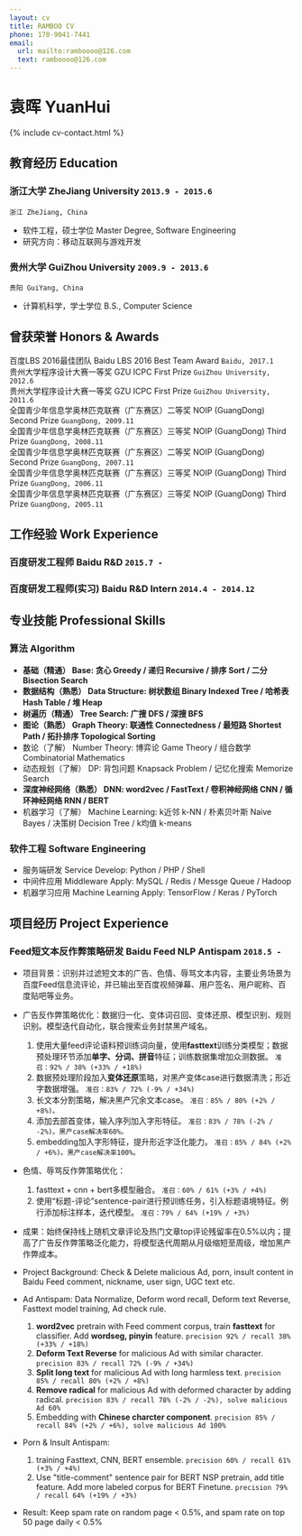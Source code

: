 ```yaml
---
layout: cv
title: RAMBOO CV
phone: 170-9041-7441
email:
  url: mailto:ramboooo@126.com
  text: ramboooo@126.com
---
```


# 袁晖 YuanHui

<!--
include contact information from the front matter
Supported arguments:
    - homepage: url, text
    - phone
    - email
-->

{% include cv-contact.html %}

## 教育经历 Education

### **浙江大学 ZheJiang University** `2013.9 - 2015.6`

```
浙江 ZheJiang, China
```

- 软件工程，硕士学位 Master Degree, Software Engineering
- 研究方向：移动互联网与游戏开发

### **贵州大学 GuiZhou University** `2009.9 - 2013.6`

```
贵阳 GuiYang, China
```

- 计算机科学，学士学位 B.S., Computer Science

## 曾获荣誉 Honors & Awards

百度LBS 2016最佳团队 Baidu LBS 2016 Best Team Award `Baidu, 2017.1` <br>
贵州大学程序设计大赛一等奖 GZU ICPC First Prize `GuiZhou University, 2012.6` <br>
贵州大学程序设计大赛一等奖 GZU ICPC First Prize `GuiZhou University, 2011.6` <br>
全国青少年信息学奥林匹克联赛（广东赛区）二等奖 NOIP (GuangDong) Second Prize `GuangDong, 2009.11` <br>
全国青少年信息学奥林匹克联赛（广东赛区）三等奖 NOIP (GuangDong) Third Prize `GuangDong, 2008.11` <br>
全国青少年信息学奥林匹克联赛（广东赛区）二等奖 NOIP (GuangDong) Second Prize `GuangDong, 2007.11` <br>
全国青少年信息学奥林匹克联赛（广东赛区）三等奖 NOIP (GuangDong) Third Prize `GuangDong, 2006.11` <br>
全国青少年信息学奥林匹克联赛（广东赛区）三等奖 NOIP (GuangDong) Third Prize `GuangDong, 2005.11` <br>

## 工作经验 Work Experience

### **百度研发工程师 Baidu R&D** `2015.7 -`

### **百度研发工程师(实习) Baidu R&D Intern** `2014.4 - 2014.12`

## 专业技能 Professional Skills

### **算法 Algorithm**

* **基础（精通） Base: 贪心 Greedy / 递归 Recursive / 排序 Sort / 二分 Bisection Search**
* **数据结构（熟悉） Data Structure: 树状数组 Binary Indexed Tree / 哈希表 Hash Table / 堆 Heap**
* **树遍历（精通） Tree Search: 广搜 DFS / 深搜 BFS**
* **图论（熟悉） Graph Theory: 联通性 Connectedness / 最短路 Shortest Path / 拓扑排序 Topological Sorting**
* 数论（了解） Number Theory: 博弈论 Game Theory / 组合数学 Combinatorial Mathematics
* 动态规划（了解） DP: 背包问题 Knapsack Problem / 记忆化搜索 Memorize Search
* **深度神经网络（熟悉） DNN: word2vec / FastText / 卷积神经网络 CNN / 循环神经网络 RNN / BERT**
* 机器学习（了解） Machine Learning: k近邻 k-NN / 朴素贝叶斯 Naive Bayes / 决策树 Decision Tree / k均值 k-means

### **软件工程 Software Engineering**

* 服务端研发 Service Develop: Python / PHP / Shell
* 中间件应用 Middleware Apply: MySQL / Redis / Messge Queue / Hadoop
* 机器学习应用 Machine Learning Apply: TensorFlow / Keras / PyTorch

## 项目经历 Project Experience

### **Feed短文本反作弊策略研发 Baidu Feed NLP Antispam** `2018.5 - `

* 项目背景：识别并过滤短文本的广告、色情、辱骂文本内容，主要业务场景为百度Feed信息流评论，并已输出至百度视频弹幕、用户签名、用户昵称、百度贴吧等业务。
* 广告反作弊策略优化：数据归一化、变体词召回、变体还原、模型识别、规则识别。模型迭代自动化，联合搜索业务封禁黑产域名。
    1. 使用大量feed评论语料预训练词向量，使用**fasttext**训练分类模型；数据预处理环节添加**单字、分词、拼音**特征；训练数据集增加众测数据。
    `准召：92% / 38% (+33% / +18%)`
    2. 数据预处理阶段加入**变体还原**策略，对黑产变体case进行数据清洗；形近字数据增强。
    `准召：83% / 72% (-9% / +34%)`
    3. 长文本分割策略，解决黑产冗余文本case。
    `准召：85% / 80% (+2% / +8%)。`
    4. 添加去部首变体，输入序列加入字形特征。
    `准召：83% / 78% (-2% / -2%)。黑产case解决率60%。`
    5. embedding加入字形特征，提升形近字泛化能力。
    `准召：85% / 84% (+2% / +6%)。黑产case解决率100%。`
* 色情、辱骂反作弊策略优化：
    1. fasttext + cnn + bert多模型融合。
    `准召：60% / 61% (+3% / +4%)`
    2. 使用“标题-评论”sentence-pair进行预训练任务，引入标题语境特征。例行添加标注样本，迭代模型。
    `准召：79% / 64% (+19% / +3%)`
* 成果：始终保持线上随机文章评论及热门文章top评论残留率在0.5%以内；提高了广告反作弊策略泛化能力，将模型迭代周期从月级缩短至周级，增加黑产作弊成本。

* Project Background: Check & Delete malicious Ad, porn, insult content in Baidu Feed comment, nickname, user sign, UGC text etc.
* Ad Antispam: Data Normalize, Deform word recall, Deform text Reverse, Fasttext model training, Ad check rule.
    1. **word2vec** pretrain with Feed comment corpus, train **fasttext** for classifier. Add **wordseg, pinyin** feature.
    `precision 92% / recall 38% (+33% / +18%)`
    2. **Deform Text Reverse** for malicious Ad with similar character.
    `precision 83% / recall 72% (-9% / +34%)`
    3. **Split long text** for malicious Ad with long harmless text.
    `precision 85% / recall 80% (+2% / +8%)`
    4. **Remove radical** for malicious Ad with deformed character by adding radical.
    `precision 83% / recall 78% (-2% / -2%), solve malicious Ad 60%`
    5. Embedding with **Chinese charcter component**.
    `precision 85% / recall 84% (+2% / +6%), solve malicious Ad 100%`
* Porn & Insult Antispam:
    1.  training Fasttext, CNN, BERT ensemble.
    `precision 60% / recall 61% (+3% / +4%)`
    2.  Use "title-comment" sentence pair for BERT NSP pretrain, add title feature. Add more labeled corpus for BERT Finetune.
    `precision 79% / recall 64% (+19% / +3%)`
* Result: Keep spam rate on random page < 0.5%, and spam rate on top 50 page daily < 0.5%

